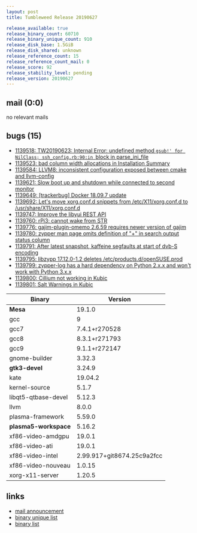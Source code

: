 ```yaml
---
layout: post
title: Tumbleweed Release 20190627

release_available: true
release_binary_count: 60710
release_binary_unique_count: 910
release_disk_base: 1.5GiB
release_disk_shared: unknown
release_reference_count: 15
release_reference_count_mail: 0
release_score: 92
release_stability_level: pending
release_version: 20190627
---
```


## mail (0:0)

no relevant mails

## bugs (15)

<!--more-->

- [1139518: TW20190623: Internal Error: undefined method `gsub!' for NilClass; ssh_config.rb:90:in `block in parse_ini_file](https://bugzilla.opensuse.org/show_bug.cgi?id=1139518)
- [1139523: bad column width allocations in Installation Summary](https://bugzilla.opensuse.org/show_bug.cgi?id=1139523)
- [1139584: LLVM8: inconsistent configuration exposed between cmake and llvm-config](https://bugzilla.opensuse.org/show_bug.cgi?id=1139584)
- [1139621: Slow boot up and shutdown while connected to second monitor](https://bugzilla.opensuse.org/show_bug.cgi?id=1139621)
- [1139649: \[trackerbug\] Docker 18.09.7 update](https://bugzilla.opensuse.org/show_bug.cgi?id=1139649)
- [1139692: Let's move xorg.conf.d snippets from /etc/X11/xorg.conf.d to /usr/share/X11/xorg.conf.d](https://bugzilla.opensuse.org/show_bug.cgi?id=1139692)
- [1139747: Improve the libyui REST API](https://bugzilla.opensuse.org/show_bug.cgi?id=1139747)
- [1139760: rPi3: cannot wake from STR](https://bugzilla.opensuse.org/show_bug.cgi?id=1139760)
- [1139776: gajim-plugin-omemo 2.6.59 requires newer version of gajim](https://bugzilla.opensuse.org/show_bug.cgi?id=1139776)
- [1139780: zypper man page omits definition of "+" in search output status column](https://bugzilla.opensuse.org/show_bug.cgi?id=1139780)
- [1139791: After latest snapshot, kaffeine segfaults at start of dvb-S encoding](https://bugzilla.opensuse.org/show_bug.cgi?id=1139791)
- [1139795: libzypp 17.12.0-1.2 deletes /etc/products.d/openSUSE.prod](https://bugzilla.opensuse.org/show_bug.cgi?id=1139795)
- [1139799: zypper-log has a hard dependency on Python 2.x.x and won't work with Python 3.x.x](https://bugzilla.opensuse.org/show_bug.cgi?id=1139799)
- [1139800: Cillium not working in Kubic](https://bugzilla.opensuse.org/show_bug.cgi?id=1139800)
- [1139801: Salt Warnings in Kubic](https://bugzilla.opensuse.org/show_bug.cgi?id=1139801)

Binary | Version
--- | ---
**Mesa** | 19.1.0
gcc | 9
gcc7 | 7.4.1+r270528
gcc8 | 8.3.1+r271793
gcc9 | 9.1.1+r272147
gnome-builder | 3.32.3
**gtk3-devel** | 3.24.9
kate | 19.04.2
kernel-source | 5.1.7
libqt5-qtbase-devel | 5.12.3
llvm | 8.0.0
plasma-framework | 5.59.0
**plasma5-workspace** | 5.16.2
xf86-video-amdgpu | 19.0.1
xf86-video-ati | 19.0.1
xf86-video-intel | 2.99.917+git8674.25c9a2fcc
xf86-video-nouveau | 1.0.15
xorg-x11-server | 1.20.5

## links

- [mail announcement](https://lists.opensuse.org/opensuse-factory/2019-06/msg00457.html)
- [binary unique list](http://download.opensuse.org/history/20190627/rpm.unique.list)
- [binary list](http://download.opensuse.org/history/20190627/rpm.list)
